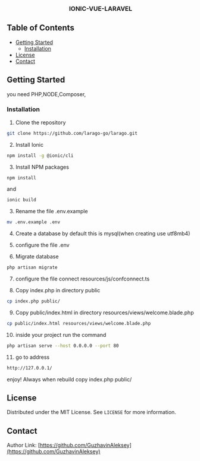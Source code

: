 <!-- PROJECT LOGO -->
<br />
<p align="center">


  <h3 align="center">IONIC-VUE-LARAVEL</h3>

</p>



<!-- TABLE OF CONTENTS -->
## Table of Contents

* [Getting Started](#getting-started)
  * [Installation](#installation)
* [License](#license)
* [Contact](#contact)


<!-- GETTING STARTED -->
## Getting Started
you need PHP,NODE,Composer,


### Installation

1. Clone the repository

```sh
git clone https://github.com/larago-go/larago.git
```
2. Install Ionic
```sh
npm install -g @ionic/cli
```
3. Install NPM packages
```sh
npm install
```
and
```sh
ionic build
```
3. Rename the file .env.example
```sh
mv .env.example .env
```

4. Сreate a database by default this is mysql(when creating use utf8mb4)

5. configure the file .env
6. Migrate database
```sh
php artisan migrate
```

7. configure the file connect resources/js/confconnect.ts

8. Copy index.php in directory public 
```sh
cp index.php public/
```
9. Copy public/index.html in directory resources/views/welcome.blade.php 
```sh
cp public/index.html resources/views/welcome.blade.php
```
10. inside your project run the command
```sh
php artisan serve --host 0.0.0.0 --port 80
```

11. go to address
```sh
http://127.0.0.1/
```
enjoy!
Always when rebuild copy index.php public/
<!-- LICENSE -->
## License

Distributed under the MIT License. See `LICENSE` for more information.



<!-- CONTACT -->
## Contact


Author Link: [https://github.com/GuzhavinAleksey](https://github.com/GuzhavinAleksey)


